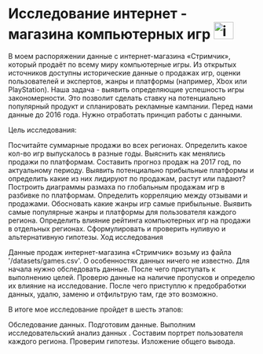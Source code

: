 # Исследование интернет - магазина компьютерных игр <img src="https://img.icons8.com/fluency/48/xbox-controller--v1.png" alt="image" width="40" height="35">

В моем распоряжении данные с интернет-магазина «Стримчик», который продаёт по всему миру компьютерные игры. Из открытых источников доступны исторические данные о продажах игр, оценки пользователей и экспертов, жанры и платформы (например, Xbox или PlayStation). Наша задача - выявить определяющие успешность игры закономерности. Это позволит сделать ставку на потенциально популярный продукт и спланировать рекламные кампании. Перед нами данные до 2016 года. Нужно отработать принцип работы с данными.

Цель исследования:

Посчитайте суммарные продажи во всех регионах.
Определить какое кол-во игр выпускалось в разные годы.
Выяснить как менялись продажи по платформам.
Составить прогноз продаж на 2017 год, по актуальному периоду.
Выявить потенциально прибыльные платформы и определить какие из них лидируют по продажам, растут или падают?
Построить диаграммы размаха по глобальным продажам игр в разбивке по платформам.
Определить корреляцию между отзывами и продажами.
Обосновать какие жанры игр самые прибыльные.
Выявить самые популярные жанры и платформы для пользователя каждого региона.
Определить влияние рейтинга компьютерных игр на продажи в отдельных регионах.
Сформулировать и проверить нуливую и альтернативную гипотезы.
Ход исследования

Данные продаж интернет-магазина «Стримчик» возьму из файла '/datasets/games.csv'. О особенностях данных ничего не известно. Для начала нужно обследовать данные. После чего приступать к выполнению целей. Проверю данные на наличие пропусков и определю их влияние на исследование. После чего приступлю к предобработки данных, удалю, заменю и отфильтрую там, где это возможно.

В итоге мое исследование пройдет в шесть этапов:

Обследование данных.
Подготовим данные.
Выполним исследовательский анализ данных .
Составим портрет пользователя каждого региона.
Проверим гипотезы.
Изложение общего вывода.
